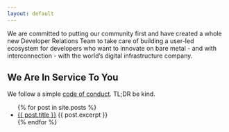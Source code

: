```yaml
---
layout: default
---
```


We are committed to putting our community first and have created a whole new Developer Relations Team to take care of building a user-led ecosystem for developers who want to innovate on bare metal - and with interconnection - with the world’s digital infrastructure company.

## We Are In Service To You

We follow a simple [code of conduct](./CODE_OF_CONDUCT.html). TL;DR be kind.

<ul>
  {% for post in site.posts %}
    <li>
      <a href=".{{ post.url }}">{{ post.title }}</a>
      {{ post.excerpt }}
    </li>
  {% endfor %}
</ul>
